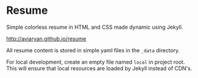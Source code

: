# Resume

Simple colorless resume in HTML and CSS made dynamic using Jekyll.

http://aviaryan.github.io/resume

All resume content is stored in simple yaml files in the `_data` directory. 

For local development, create an empty file named `local` in project root. This will ensure that local resources are loaded by Jekyll instead of CDN's.